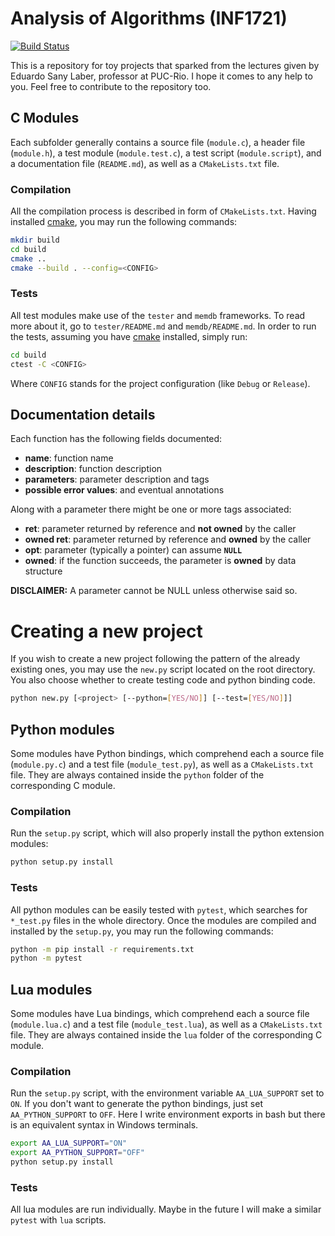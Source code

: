 # Analysis of Algorithms (INF1721)
[![Build Status](https://travis-ci.com/guidanoli/aa.svg?branch=master)](https://travis-ci.com/guidanoli/aa)

This is a repository for toy projects that sparked from the lectures given by Eduardo Sany Laber, professor at PUC-Rio. I hope it comes to any help to you. Feel free to contribute to the repository too.

## C Modules

Each subfolder generally contains a source file (`module.c`), a header file (`module.h`), a test module (`module.test.c`), a test script (`module.script`), and a documentation file (`README.md`), as well as a `CMakeLists.txt` file.

### Compilation

All the compilation process is described in form of `CMakeLists.txt`. Having installed [cmake](https://cmake.org/), you may run the following commands:

```bash
mkdir build
cd build
cmake ..
cmake --build . --config=<CONFIG>
```

### Tests

All test modules make use of the `tester` and `memdb` frameworks. To read more about it, go to `tester/README.md` and `memdb/README.md`. In order to run the tests, assuming you have [cmake](https://cmake.org/) installed, simply run:

```bash
cd build
ctest -C <CONFIG>
```

Where `CONFIG` stands for the project configuration (like `Debug` or `Release`).

## Documentation details

Each function has the following fields documented:

* **name**: function name
* **description**: function description
* **parameters**: parameter description and tags
* **possible error values**: and eventual annotations

Along with a parameter there might be one or more tags associated:

* **ret**: parameter returned by reference and **not owned** by the caller
* **owned ret**: parameter returned by reference and **owned** by the caller
* **opt**: parameter (typically a pointer) can assume **`NULL`**
* **owned**: if the function succeeds, the parameter is **owned** by data structure 

**DISCLAIMER:** A parameter cannot be NULL unless otherwise said so.

# Creating a new project

If you wish to create a new project following the pattern of the already existing ones, you may use the `new.py` script located on the root directory. You also choose whether to create testing code and python binding code.

```bash
python new.py [<project> [--python=[YES/NO]] [--test=[YES/NO]]]
```

## Python modules

Some modules have Python bindings, which comprehend each a source file (`module.py.c`) and a test file (`module_test.py`), as well as a `CMakeLists.txt` file. They are always contained inside the `python` folder of the corresponding C module.

### Compilation

Run the `setup.py` script, which will also properly install the python extension modules:

```bash
python setup.py install
```

### Tests

All python modules can be easily tested with `pytest`, which searches for `*_test.py` files in the whole directory. Once the modules are compiled and installed by the `setup.py`, you may run the following commands:

```bash
python -m pip install -r requirements.txt
python -m pytest
```

## Lua modules

Some modules have Lua bindings, which comprehend each a source file (`module.lua.c`) and a test file (`module_test.lua`), as well as a `CMakeLists.txt` file. They are always contained inside the `lua` folder of the corresponding C module.

### Compilation

Run the `setup.py` script, with the environment variable `AA_LUA_SUPPORT` set to `ON`.
If you don't want to generate the python bindings, just set `AA_PYTHON_SUPPORT` to `OFF`.
Here I write environment exports in bash but there is an equivalent syntax in Windows terminals.

```bash
export AA_LUA_SUPPORT="ON"
export AA_PYTHON_SUPPORT="OFF"
python setup.py install
```

### Tests

All lua modules are run individually. Maybe in the future I will make a similar `pytest` with `lua` scripts.
